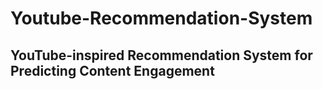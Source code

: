 # Youtube-Recommendation-System

## YouTube-inspired Recommendation System for Predicting Content Engagement